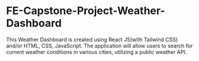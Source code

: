 # FE-Capstone-Project-Weather-Dashboard

This Weather Dashboard is created using React JS(with Tailwind CSS) and/or HTML, CSS, JavaScript. The application will allow users to search for current weather conditions in various cities, utilizing a public weather API.
